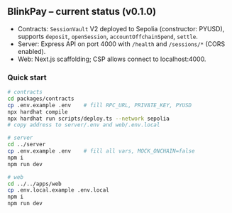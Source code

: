 ## BlinkPay – current status (v0.1.0)

- Contracts: `SessionVault` V2 deployed to Sepolia (constructor: PYUSD), supports `deposit`, `openSession`, `accountOffchainSpend`, `settle`.
- Server: Express API on port 4000 with `/health` and `/sessions/*` (CORS enabled).
- Web: Next.js scaffolding; CSP allows connect to localhost:4000.

### Quick start
```bash
# contracts
cd packages/contracts
cp .env.example .env    # fill RPC_URL, PRIVATE_KEY, PYUSD
npx hardhat compile
npx hardhat run scripts/deploy.ts --network sepolia
# copy address to server/.env and web/.env.local

# server
cd ../server
cp .env.example .env    # fill all vars, MOCK_ONCHAIN=false
npm i
npm run dev

# web
cd ../../apps/web
cp .env.local.example .env.local
npm i
npm run dev
